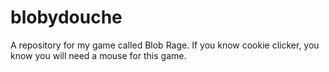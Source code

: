 # blobydouche
A repository for my game called Blob Rage.
If you know cookie clicker, you know you will need a mouse for this game.
